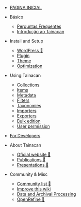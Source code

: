 * [PÁGINA INICIAL](/pt-br/README.md)
 
* Básico
    * [Perguntas Frequentes](/pt-br/faq.md)
    * [Introdução ao Tainacan](/pt-br/introduction.md)
* Install and Setup
    * [WordPress :link:](http://codex.wordpress.org/ ':ignore')
    * [Plugin](/pt-br/plugin.md)
    * [Theme](/pt-br/theme.md)
    * [Optimization](/pt-br/optimization.md)
* Using Tainacan
    * [Collections](/pt-br/collections.md)
    * [Items](/pt-br/items.md)
    * [Metadata](/pt-br/metadata.md)
    * [Filters](/pt-br/filters.md)
    * [Taxonomies](/pt-br/taxonomies.md)
    * [Importers](/pt-br/importers.md)
    * [Exporters](/pt-br/exporters.md)
    * [Bulk edition](/pt-br/bulk-edition)
    * [User permission](/pt-br/user-permission.md)
* [For Developers](/pt-br/dev/)
* About Tainacan
    * [Oficial website :link:](https://tainacan.org/ ':ignore')
    * [Publications :link:](http://pesquisa.medialab.ufg.br/artigos/ ':ignore')
    * [Presentations :link:](https://wiki.tainacan.org/index.php?title=Apresenta%C3%A7%C3%B5es ':ignore')
* Community & Misc
    * [Community list :link:](https://lists.riseup.net/www/subscribe/tainacan ':ignore')
    * [Improve this wiki](/pt-br/improve-this-wiki.md)
    * [Data and Archival Processing](/pt-br/data-processing.md)
    * [OpenRefine :link:](http://openrefine.org/ ':ignore')
 